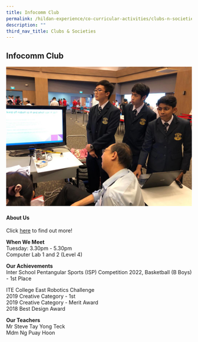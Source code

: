 ```yaml
---
title: Infocomm Club
permalink: /hildan-experience/co-curricular-activities/clubs-n-societies/infocomm-club/
description: ""
third_nav_title: Clubs & Societies
---
```

Infocomm Club
-------------



![](/images/CCA/Infocomm%20Club.jpg)


#### About Us

Click&nbsp;[here](/files/CCA/Robotics.pdf)&nbsp;to find out more!

**When We Meet** <br>
Tuesday: 3.30pm - 5.30pm<br>
Computer Lab 1 and 2 (Level 4)<br>

**Our Achievements**<br>
Inter School Pentangular Sports (ISP) Competition 2022, Basketball (B Boys) - 1st Place<br>

ITE College East Robotics Challenge  <br>
2019 Creative Category - 1st <br>
2019 Creative Category - Merit Award<br>
2018 Best Design Award <br>

**Our Teachers** <br>
Mr Steve Tay Yong Teck<br>
Mdm Ng Puay Hoon <br>
